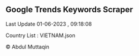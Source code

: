 

## Google Trends Keywords Scraper 
 
Last Update 01-06-2023 , 09:18:08

Country List :
VIETNAM.json



© Abdul Muttaqin 
